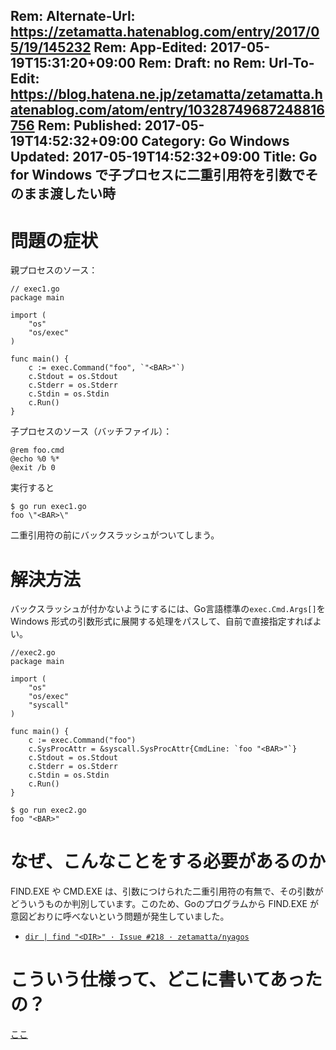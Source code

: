 Rem: Alternate-Url: https://zetamatta.hatenablog.com/entry/2017/05/19/145232
Rem: App-Edited: 2017-05-19T15:31:20+09:00
Rem: Draft: no
Rem: Url-To-Edit: https://blog.hatena.ne.jp/zetamatta/zetamatta.hatenablog.com/atom/entry/10328749687248816756
Rem: Published: 2017-05-19T14:52:32+09:00
Category: Go Windows
Updated: 2017-05-19T14:52:32+09:00
Title: Go for Windows で子プロセスに二重引用符を引数でそのまま渡したい時
---
問題の症状
=========

親プロセスのソース：

```
// exec1.go
package main

import (
	"os"
	"os/exec"
)

func main() {
	c := exec.Command("foo", `"<BAR>"`)
	c.Stdout = os.Stdout
	c.Stderr = os.Stderr
	c.Stdin = os.Stdin
	c.Run()
}
```

子プロセスのソース（バッチファイル）：

```
@rem foo.cmd
@echo %0 %*
@exit /b 0
```

実行すると

```console
$ go run exec1.go
foo \"<BAR>\"
```

二重引用符の前にバックスラッシュがついてしまう。

解決方法
=======

バックスラッシュが付かないようにするには、Go言語標準の`exec.Cmd.Args[]`を Windows 形式の引数形式に展開する処理をパスして、自前で直接指定すればよい。

```
//exec2.go
package main

import (
	"os"
	"os/exec"
	"syscall"
)

func main() {
	c := exec.Command("foo")
	c.SysProcAttr = &syscall.SysProcAttr{CmdLine: `foo "<BAR>"`}
	c.Stdout = os.Stdout
	c.Stderr = os.Stderr
	c.Stdin = os.Stdin
	c.Run()
}
```

```console
$ go run exec2.go
foo "<BAR>"
```

なぜ、こんなことをする必要があるのか
================================

FIND.EXE や CMD.EXE は、引数につけられた二重引用符の有無で、その引数がどういうものか判別しています。このため、Goのプログラムから FIND.EXE が意図どおりに呼べないという問題が発生していました。

* [`dir | find "<DIR>" · Issue #218 · zetamatta/nyagos`](https://github.com/zetamatta/nyagos/issues/218)

こういう仕様って、どこに書いてあったの？
====================================

[ここ](https://github.com/golang/go/blob/master/src/syscall/exec_windows.go#L267)
